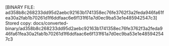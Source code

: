 [BINARY FILE: ad358b8c268233dd95d2aebc92163b1741358ec76fe3762f3a2feda946fa61fea30a2fab1b70261d1f6ddfaac6e6f131f61a7d0ec9ba53e1e485942547c3]
Stored copy: docs/converted-binary/ad358b8c268233dd95d2aebc92163b1741358ec76fe3762f3a2feda946fa61fea30a2fab1b70261d1f6ddfaac6e6f131f61a7d0ec9ba53e1e485942547c3
